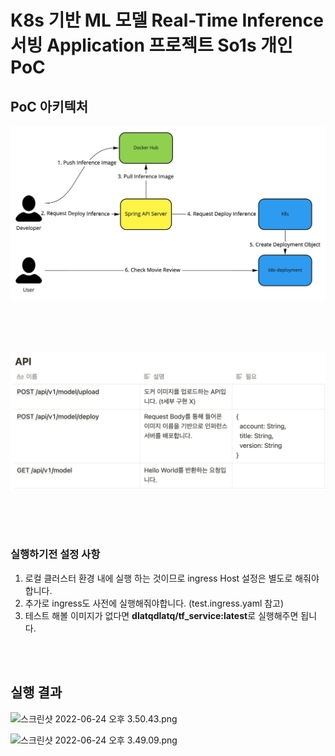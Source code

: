 # K8s 기반 ML 모델 Real-Time Inference 서빙 Application 프로젝트 So1s 개인 PoC

## PoC 아키텍처

![architecture.jpg](images/architecture.jpg)

<br>
<br>
<br>

![API](images/api.png)

<br>
<br>
<br>

### 실행하기전 설정 사항

1. 로컬 클러스터 환경 내에 실행 하는 것이므로 ingress Host 설정은 별도로 해줘야합니다.
2. 추가로 ingress도 사전에 실행해줘야합니다. (test.ingress.yaml 참고)
3. 테스트 해볼 이미지가 없다면 **dlatqdlatq/tf_service:latest**로 실행해주면 됩니다.

<br>
<br>

## 실행 결과

![스크린샷 2022-06-24 오후 3.50.43.png](images/%E1%84%89%E1%85%B3%E1%84%8F%E1%85%B3%E1%84%85%E1%85%B5%E1%86%AB%E1%84%89%E1%85%A3%E1%86%BA_2022-06-24_%E1%84%8B%E1%85%A9%E1%84%92%E1%85%AE_3.50.43.png)

![스크린샷 2022-06-24 오후 3.49.09.png](images/%E1%84%89%E1%85%B3%E1%84%8F%E1%85%B3%E1%84%85%E1%85%B5%E1%86%AB%E1%84%89%E1%85%A3%E1%86%BA_2022-06-24_%E1%84%8B%E1%85%A9%E1%84%92%E1%85%AE_3.49.09.png)